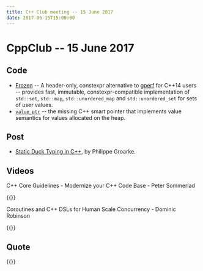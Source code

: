 ```yaml
---
title: C++ Club meeting -- 15 June 2017
date: 2017-06-15T15:00:00
---
```


# CppClub -- 15 June 2017

## Code

* [Frozen](https://blog.quarkslab.com/frozen-an-header-only-constexpr-alternative-to-gperf-for-c14-users.html) -- A header-only, constexpr alternative to [gperf](https://www.gnu.org/software/gperf/) for C++14 users -- provides fast, immutable, constexpr-compatible implementation of `std::set`, `std::map`, `std::unordered_map` and `std::unordered_set` for sets of user values.
* [`value_ptr`](https://hackernoon.com/value-ptr-the-missing-c-smart-pointer-1f515664153e) -- the missing C++ smart pointer that implements value semantics for values allocated on the heap.

## Post

* [Static Duck Typing in C++](https://philippegroarke.com/blog/2017/05/09/static-duck-typing-in-c/), by Philippe Groarke.

## Videos

C++ Core Guidelines - Modernize your C++ Code Base - Peter Sommerlad

{{<youtube id="fQ926v4ZzAM" title="C++ Core Guidelines - Modernize your C++ Code Base - Peter Sommerlad">}}

Coroutines and C++ DSLs for Human Scale Concurrency - Dominic Robinson

{{<youtube id="d76cJ_RBGbY" title="Coroutines and C++ DSLs for Human Scale Concurrency - Dominic Robinson">}}

## Quote

{{<tweet user="daisyowl" id="841802094361235456">}}
